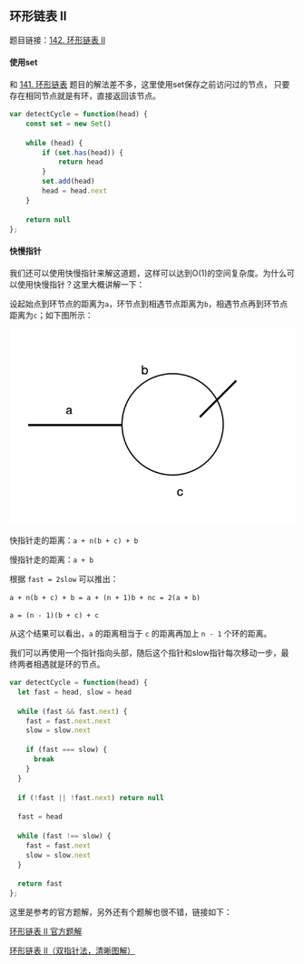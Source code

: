 ## 环形链表 II

题目链接：[142. 环形链表 II](https://leetcode-cn.com/problems/linked-list-cycle-ii/)

#### 使用set

和 [141. 环形链表](https://leetcode-cn.com/problems/linked-list-cycle/) 题目的解法差不多，这里使用set保存之前访问过的节点，
只要存在相同节点就是有环，直接返回该节点。

```js
var detectCycle = function(head) {
    const set = new Set()

    while (head) {
        if (set.has(head)) {
            return head
        }
        set.add(head)
        head = head.next
    }

    return null
};
```

#### 快慢指针

我们还可以使用快慢指针来解这道题，这样可以达到O(1)的空间复杂度。为什么可以使用快慢指针？这里大概讲解一下：

设起始点到环节点的距离为`a`，环节点到相遇节点距离为`b`，相遇节点再到环节点距离为`c`；如下图所示：

![环形链表辅助图](../images/linked-list-cycle-ii.jpg)

快指针走的距离：`a + n(b + c) + b`

慢指针走的距离：`a + b`

根据 `fast = 2slow` 可以推出：

`a + n(b + c) + b = a + (n + 1)b + nc = 2(a + b)`

`a = (n - 1)(b + c) + c`

从这个结果可以看出，`a` 的距离相当于 `c` 的距离再加上 `n - 1` 个环的距离。

我们可以再使用一个指针指向头部，随后这个指针和slow指针每次移动一步，最终两者相遇就是环的节点。

```js
var detectCycle = function(head) {
  let fast = head, slow = head

  while (fast && fast.next) {
    fast = fast.next.next
    slow = slow.next

    if (fast === slow) {
      break
    }
  }

  if (!fast || !fast.next) return null

  fast = head

  while (fast !== slow) {
    fast = fast.next
    slow = slow.next
  }

  return fast
};
```

这里是参考的官方题解，另外还有个题解也很不错，链接如下：

[环形链表 II 官方题解](https://leetcode-cn.com/problems/linked-list-cycle-ii/solution/huan-xing-lian-biao-ii-by-leetcode-solution/)

[环形链表 II（双指针法，清晰图解）](https://leetcode-cn.com/problems/linked-list-cycle-ii/solution/linked-list-cycle-ii-kuai-man-zhi-zhen-shuang-zhi-/)
